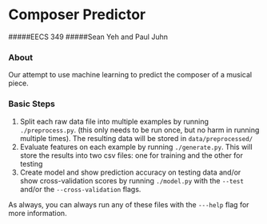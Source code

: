 # Composer Predictor
#####EECS 349
#####Sean Yeh and Paul Juhn

### About
Our attempt to use machine learning to predict the composer of a musical piece.

### Basic Steps

1. Split each raw data file into multiple examples by running `./preprocess.py`. (this only needs to be run once, but no harm in running multiple times). The resulting data will be stored in `data/preprocessed/`
2. Evaluate features on each example by running `./generate.py`. This will store the results into two csv files: one for training and the other for testing
3. Create model and show prediction accuracy on testing data and/or show cross-validation scores by running `./model.py` with the `--test` and/or the `--cross-validation` flags.

As always, you can always run any of these files with the `---help` flag for more information.
